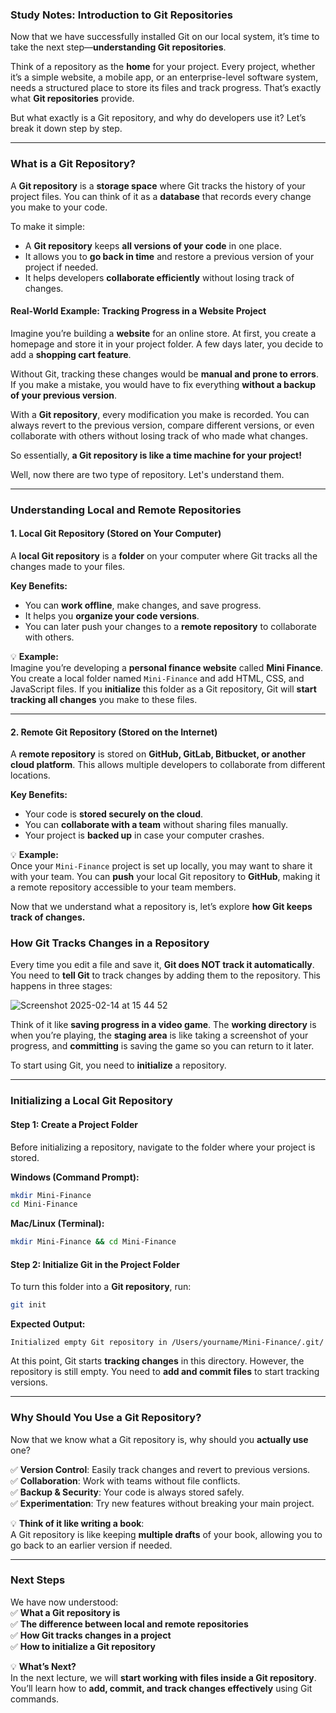 ### **Study Notes: Introduction to Git Repositories**  

Now that we have successfully installed Git on our local system, it’s time to take the next step—**understanding Git repositories**.  

Think of a repository as the **home** for your project. Every project, whether it’s a simple website, a mobile app, or an enterprise-level software system, needs a structured place to store its files and track progress. That’s exactly what **Git repositories** provide.  

But what exactly is a Git repository, and why do developers use it? Let’s break it down step by step.  

---

### **What is a Git Repository?**  

A **Git repository** is a **storage space** where Git tracks the history of your project files. You can think of it as a **database** that records every change you make to your code.  

To make it simple:  

- A **Git repository** keeps **all versions of your code** in one place.
- It allows you to **go back in time** and restore a previous version of your project if needed.
- It helps developers **collaborate efficiently** without losing track of changes.  

#### **Real-World Example: Tracking Progress in a Website Project**  

Imagine you’re building a **website** for an online store. At first, you create a homepage and store it in your project folder. A few days later, you decide to add a **shopping cart feature**.  

Without Git, tracking these changes would be **manual and prone to errors**. If you make a mistake, you would have to fix everything **without a backup of your previous version**.  

With a **Git repository**, every modification you make is recorded. You can always revert to the previous version, compare different versions, or even collaborate with others without losing track of who made what changes.  

So essentially, **a Git repository is like a time machine for your project!** 

Well, now there are two type of repository. Let's understand them. 

---

### **Understanding Local and Remote Repositories**  

#### **1. Local Git Repository** (Stored on Your Computer)  
A **local Git repository** is a **folder** on your computer where Git tracks all the changes made to your files.  

**Key Benefits:**  
- You can **work offline**, make changes, and save progress.
- It helps you **organize your code versions**.
- You can later push your changes to a **remote repository** to collaborate with others.  

💡 **Example:**  
Imagine you’re developing a **personal finance website** called **Mini Finance**. You create a local folder named `Mini-Finance` and add HTML, CSS, and JavaScript files. If you **initialize** this folder as a Git repository, Git will **start tracking all changes** you make to these files.  

---

#### **2. Remote Git Repository** (Stored on the Internet)  
A **remote repository** is stored on **GitHub, GitLab, Bitbucket, or another cloud platform**. This allows multiple developers to collaborate from different locations.  

**Key Benefits:**  
- Your code is **stored securely on the cloud**.
- You can **collaborate with a team** without sharing files manually.
- Your project is **backed up** in case your computer crashes.  

💡 **Example:**  
Once your `Mini-Finance` project is set up locally, you may want to share it with your team. You can **push** your local Git repository to **GitHub**, making it a remote repository accessible to your team members.  

Now that we understand what a repository is, let’s explore **how Git keeps track of changes.**  

### **How Git Tracks Changes in a Repository**  

Every time you edit a file and save it, **Git does NOT track it automatically**. You need to **tell Git** to track changes by adding them to the repository. This happens in three stages:  

![Screenshot 2025-02-14 at 15 44 52](https://github.com/user-attachments/assets/c3bb0123-1314-4423-8382-2f14abcfcbe5)


Think of it like **saving progress in a video game**. The **working directory** is when you’re playing, the **staging area** is like taking a screenshot of your progress, and **committing** is saving the game so you can return to it later.  

To start using Git, you need to **initialize** a repository.  

---

### **Initializing a Local Git Repository**  

#### **Step 1: Create a Project Folder**  
Before initializing a repository, navigate to the folder where your project is stored.  

**Windows (Command Prompt):**  

```sh
mkdir Mini-Finance
cd Mini-Finance
```

**Mac/Linux (Terminal):**  

```sh
mkdir Mini-Finance && cd Mini-Finance
```

#### **Step 2: Initialize Git in the Project Folder**  
To turn this folder into a **Git repository**, run:  

```sh
git init
```

**Expected Output:**  

```
Initialized empty Git repository in /Users/yourname/Mini-Finance/.git/
```

At this point, Git starts **tracking changes** in this directory. However, the repository is still empty. You need to **add and commit files** to start tracking versions.  

---

### **Why Should You Use a Git Repository?**  

Now that we know what a Git repository is, why should you **actually use** one?  

✅ **Version Control**: Easily track changes and revert to previous versions.  
✅ **Collaboration**: Work with teams without file conflicts.  
✅ **Backup & Security**: Your code is always stored safely.  
✅ **Experimentation**: Try new features without breaking your main project.  

💡 **Think of it like writing a book**:  
A Git repository is like keeping **multiple drafts** of your book, allowing you to go back to an earlier version if needed.  

---

### **Next Steps**  

We have now understood:  
✅ **What a Git repository is**  
✅ **The difference between local and remote repositories**  
✅ **How Git tracks changes in a project**  
✅ **How to initialize a Git repository**  

💡 **What’s Next?**  
In the next lecture, we will **start working with files inside a Git repository**. You’ll learn how to **add, commit, and track changes effectively** using Git commands.  
